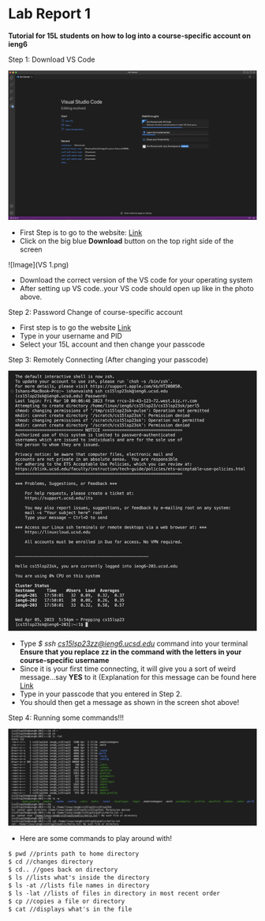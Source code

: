 # Lab Report 1

**Tutorial for 15L students on how to log into a course-specific account on ieng6**

Step 1: Download VS Code

![Image](VS.png)

* First Step is to go to the website: [Link](https://code.visualstudio.com) 
* Click on the big blue **Download** button on the top right side of the screen

![Image](VS 1.png)

* Download the correct version of the VS code for your operating system
* After setting up VS code..your VS code should open up like in the photo above.

Step 2: Password Change of course-specific account

* First step is to go the website [Link](https://sdacs.ucsd.edu/~icc/index.php)
* Type in your username and PID
* Select your 15L account and then change your passcode

Step 3: Remotely Connecting (After changing your passcode)

![Image](RC.png)

* Type *$ ssh cs15lsp23zz@ieng6.ucsd.edu* command into your terminal **Ensure that you replace zz in the command with the letters in your course-specific username**
* Since it is your first time connecting, it will give you a sort of weird message...say **YES** to it (Explanation for this message can be found here [Link](https://superuser.com/questions/421074/ssh-the-authenticity-of-host-host-cant-be-established/421084#421084)
* Type in your passcode that you entered in Step 2.
* You should then get a message as shown in the screen shot above!

Step 4: Running some commands!!!

![Image](C.png)

* Here are some commands to play around with!

```
$ pwd //prints path to home directory
$ cd //changes directory
$ cd.. //goes back on directory
$ ls //lists what's inside the directory
$ ls -at //lists file names in directory
$ ls -lat //lists of files in directory in most recent order
$ cp //copies a file or directory
$ cat //displays what's in the file
```
